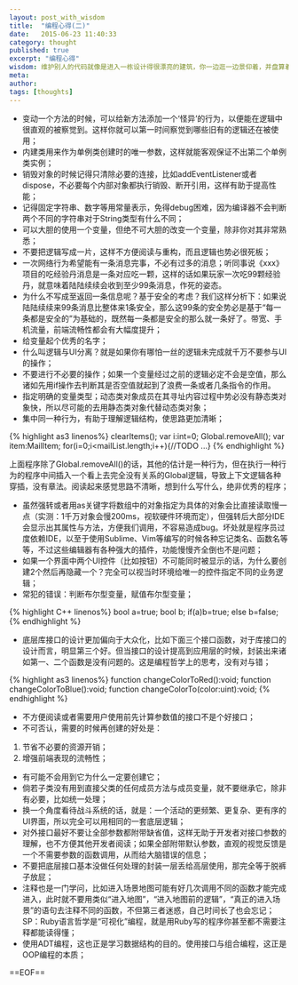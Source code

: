 ```yaml
---
layout: post_with_wisdom
title:  "编程心得(二)"
date:   2015-06-23 11:40:33
category: thought
published: true
excerpt: "编程心得"
wisdom: 维护别人的代码就像是进入一栋设计得很漂亮的建筑，你一边逛一边景仰着，并盘算着加个侧厅或者重新装修一下什么的。不过这种情况太罕见了，更常见的是感觉是像被倒栽葱地一把扔进了又脏又臭的垃圾堆里。 —— 比尔·文纳斯（Bill Venners），《Programming in Scala》联合作者
meta: 
author: 
tags: [thoughts]
---
```


* 变动一个方法的时候，可以给新方法添加一个‘怪异’的行为，以便能在逻辑中很直观的被察觉到。这样你就可以第一时间察觉到哪些旧有的逻辑还在被使用；
* 内建类用来作为单例类创建时的唯一参数，这样就能客观保证不出第二个单例类实例；
* 销毁对象的时候记得只清除必要的连接，比如addEventListener或者dispose，不必要每个内部对象都执行销毁、断开引用，这样有助于提高性能；
* 记得固定字符串、数字等用常量表示，免得debug困难，因为编译器不会判断两个不同的字符串对于String类型有什么不同；
* 可以大胆的使用一个变量，但绝不可大胆的改变一个变量，除非你对其非常熟悉；
* 不要把逻辑写成一片，这样不方便阅读与重构，而且逻辑也势必很死板；
* 一次网络行为希望能有一条消息完事，不必有过多的消息；听同事说《xxx》项目的吃经验丹消息是一条对应吃一颗，这样的话如果玩家一次吃99颗经验丹，就意味着陆陆续续会收到至少99条消息，作死的姿态。
* 为什么不写成至返回一条信息呢？基于安全的考虑？我们这样分析下：如果说陆陆续续来99条消息比整体来1条安全，那么这99条的安全势必是基于“每一条都是安全的”为基础的，既然每一条都是安全的那么就一条好了。带宽、手机流量，前端流畅性都会有大幅度提升；
* 给变量起个优秀的名字；
* 什么叫逻辑与UI分离？就是如果你有哪怕一丝的逻辑未完成就千万不要参与UI的操作；
* 不要进行不必要的操作；如果一个变量经过之前的逻辑必定不会是空值，那么诸如先用if操作去判断其是否空值就起到了浪费一条或者几条指令的作用。
* 指定明确的变量类型；动态类对象成员在其寻址内容过程中势必没有静态类对象快，所以尽可能的去用静态类对象代替动态类对象；
* 集中同一种行为，有助于理解逻辑结构，使思路更加清晰；

{% highlight as3 linenos%}
clearItems();
var i:int=0;
Global.removeAll();
var item:MailItem;
for(i=0;i<mailList.length;i++){//TODO ...}
{% endhighlight %}

上面程序除了Global.removeAll()的话，其他的估计是一种行为，但在执行一种行为的程序中间插入一个看上去完全没有关系的Global逻辑，导致上下文逻辑各种穿插，没有章法。阅读起来感觉思路不清晰，想到什么写什么，绝非优秀的程序；
* 虽然强转或者用as关键字将数组中的对象指定为具体的对象会比直接读取慢一点（实测：1千万对象会慢200ms，视软硬件环境而定），但强转后大部分IDE会显示出其属性与方法，方便我们调用，不容易造成bug。坏处就是程序员过度依赖IDE，以至于使用Sublime、Vim等编写的时候各种忘记类名、函数名等等，不过这些编辑器有各种强大的插件，功能慢慢齐全倒也不是问题；
* 如果一个界面中两个UI控件（比如按钮）不可能同时被显示的话，为什么要创建2个然后再隐藏一个？完全可以视当时环境给唯一的控件指定不同的业务逻辑；
* 常犯的错误：判断布尔型变量，赋值布尔型变量；

{% highlight C++ linenos%}
bool a=true;
bool b;
if(a)b=true;
else b=false;
{% endhighlight %}

* 底层库接口的设计更加偏向于大众化，比如下面三个接口函数，对于库接口的设计而言，明显第三个好。但当接口的设计提高到应用层的时候，封装出来诸如第一、二个函数是没有问题的。这是编程哲学上的思考，没有对与错；

{% highlight as3 linenos%}
function changeColorToRed():void;
function changeColorToBlue():void;
function changeColorTo(color:uint):void;
{% endhighlight %}

* 不方便阅读或者需要用户使用前先计算参数值的接口不是个好接口；
* 不可否认，需要的时候再创建的好处是：
1. 节省不必要的资源开销；
2. 增强前端表现的流畅性；

* 有可能不会用到它为什么一定要创建它；
* 倘若子类没有用到直接父类的任何成员方法与成员变量，就不要继承它，除非有必要，比如统一处理；
* 换一个角度看待战斗系统的话，就是：一个活动的更频繁、更复杂、更有序的UI界面，所以完全可以用相同的一套底层逻辑；
* 对外接口最好不要让全部参数都附带缺省值，这样无助于开发者对接口参数的理解，也不方便其他开发者阅读；如果全部附带默认参数，直观的视觉反馈是一个不需要参数的函数调用，从而给大脑错误的信息；
* 不要把底层接口基本没做任何处理的封装一层丢给高层使用，那完全等于脱裤子放屁；
* 注释也是一门学问，比如进入场景地图可能有好几次调用不同的函数才能完成进入，此时就不要用类似“进入地图”，“进入地图前的逻辑”，“真正的进入场景”的语句去注释不同的函数，不但第三者迷惑，自己时间长了也会忘记；SP：Ruby语言哲学是“可视化”编程，就是用Ruby写的程序你甚至都不需要注释都能读得懂；
* 使用ADT编程，这也正是学习数据结构的目的。使用接口与组合编程，这正是OOP编程的本质； 

==EOF==
